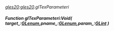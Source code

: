 _[gles20](../../modules/gles20/gles20-module.md):[gles20](../../modules/gles20/gles20-module.md).glTexParameteri_
##### Function glTexParameteri:Void( target_:[GLenum](../../modules/gles20/gles20-glenum.md),pname_:[GLenum](../../modules/gles20/gles20-glenum.md),param_:[GLint](../../modules/gles20/gles20-glint.md) )
